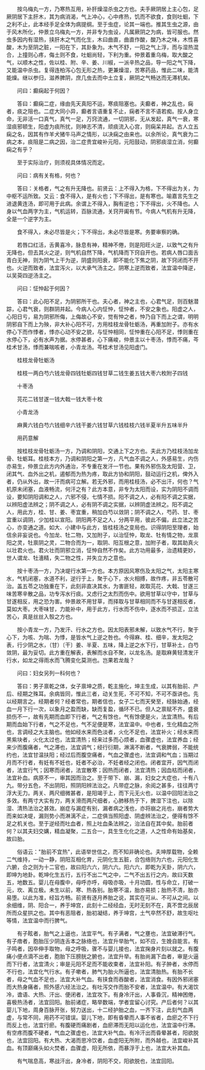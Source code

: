 <!-- { "loadSidebar": true } -->
　　按乌梅丸一方，乃寒热互用，补肝燥湿杀虫之方也。夫手厥阴居上主心包，足厥阴居下主肝木，其为病消渴，气上冲心，心中疼热，饥而不欲食，食则吐蛔，下之利不止，此本经手足全体为病提纲。至于虫症，论其一端也。推其生虫之源，由于风木所化，仲景立乌梅丸一方，并非专为虫设，凡属厥阴之为病，皆可服也。然虫多因内有湿热，挟肝木之气而化生，木曰曲直，曲直作酸，酸乃木之味，木性喜酸，木为至阴之脏，一阳在下，其卦象为。木气不舒，一阳之气上浮，而与湿热混合，上撞则心疼，侮土则不食，吐蛔尚轻，下利为重。仲景着重乌梅，取大酸之气，以顺木之性，佐以桂、附、辛、姜、川椒，一派辛热之品，导一阳之气下降，又能温中杀虫。复得连柏泻心包无形之热，更兼燥湿，苦寒药品，惟此二味，能清能燥。继以参归，滋养脾阴，庶几虫去而中土立复，厥阴之气畅达而无滞机矣。

　　问曰：癫痫起于何因？

　　答曰：癫痫二症，缘由先天真阳不运，寒痰阻塞也。夫癫者，神之乱也，痫者，痰之阻也。二症大同小异，癫者言语重复不止，痫者不言不语若痴。按人身立命，无非活一口真气，真气一足，万窍流通，一切阴邪，无从发起，真气一衰，寒湿痰邪顿生，阳虚为痰所扰，则神志不清，顽痰流入心宫，则痫呆并起。古人立五痫之名，因其有作羊犬猪牛马声之情形，以决痫之由来也。以余所论，真气衰为二病之本，痰阻是二病之因，治二症贵宜峻补元阳，元阳鼓动，阴邪痰湿立消，何癫痫之有乎？

　　至于实际治疗，则须视具体情况而定。

　　问曰：病有关有格，何也？

　　答曰：关格者，气之有升无降也。前贤云：上不得入为格，下不得出为关，为中枢不运所致。又云：食不得入，是有火也；下不得出，是有寒也。喻嘉言先生之进退黄连汤，即可用于此病。余谓上不得入，胸有逆也；下不得出，火不降也。人身以气血两字为主，气机运转，百脉流通，关窍开阖有节。今病人气机有升无降，全是一个逆字为主。

　　食不得入，未必尽皆是火；下不得出，未必尽皆是寒。务要审察的确。

　　若唇口红活，舌黄喜冷，脉息有神，精神不倦，则是阳旺火逆，以致气之有升无降也，但去其火之逆，则气机自然下降，气机降而下窍自开也。若病人唇口面舌青白无神，则为阴气上干为逆，阴盛则阳衰，即不能化下焦之阴，故下窍闭而不开也。火逆而致者，法宜泻火，以大承气汤主之。阴寒上逆而致者，法宜温中降逆，以吴萸四逆汤主之。

　　问曰：怔忡起于何因？

　　答曰：此心阳不足，为阴邪所干也。夫心者，神之主也，心君气足，则百魅潜踪，心君气衰，则群阴并起。今病人心内怔忡，怔忡者，不安之象也。阳虚之人，心阳日亏，易为阴邪所侮，上侮故心不安，觉有忡之者，忡乃自下而上之谓，明明阴邪自下而上为殃，非大补心阳不可，方用桂枝龙骨牡蛎汤，再重加附子。亦有水停心下而作悸者，悸亦心动不安之貌，与怔忡相同，怔忡重在心阳不足，悸则重在水停心下，必有水声为据。水停甚者，心下痛峻，仲景主以十枣汤，悸而不痛，芩桂术甘汤，悸而兼喘咳者，小青龙汤。芩桂术甘汤见阳虚门。

　　桂枝龙骨牡蛎汤

　　桂枝一两白芍六钱龙骨四钱牡蛎四钱甘草二钱生姜五钱大枣六枚附子四钱

　　十枣汤

　　芫花二钱甘遂一钱大戟一钱大枣十枚

　　小青龙汤

　　麻黄六钱白芍六钱细辛六钱干姜六钱甘草六钱桂枝六钱半夏半升五味半升

　　用药意解

　　按桂枝龙骨牡蛎汤一方，乃调和阴阳，交通上下之方也。夫此方乃桂枝汤加龙骨、牡蛎耳。桂枝本方，乃调和阴阳之第一方，凡气血不调之人，外感易生，内伤亦易生，仲景立此方内外通治，不专重在发汗一节也。果有外邪伤及太阳营、卫，闭其气、血外出之机，遏郁而为热为疼，取此方协和阴阳，鼓动运行之机，俾外入者，仍从外出，故一汗而病可立解。若无外邪，而用桂枝汤，必不出汗，何也？气机原未闭塞，血液畅流，何汗之有？此方本意，非专为太阳而设，实为阴阳不调而设，要知阴阳调和之人，六邪不侵，七情不损。阳不调之人，必有阳不调之实据，以辨阳虚法辨之；阴不调之人，必有阴不调之实据，以辨阴虚法辨之。阳不调之人，用此方，桂、甘、姜、枣宜重，稍加白芍以敛阴；阴不调之人，芍药、甘、枣宜重以调阴，少加桂以宣阳。阴阳两不足之人，分两平用，彼此不偏，此立法之苦心，亦变通之道。如大、小建中与此方，皆桂枝汤之变局也。识得阴阳至理者，始信余非妄说也。今加龙、牡二物，又加附子，以治怔忡，取龙、牡有情之物，龙禀阳之灵，牡禀阴之灵，二物合而为一，取阴、阳互根之意，加附子者，取其助真火以壮君火也。君火壮而阴邪立消，怔忡自然不作矣。此方功用最多，治遗精更妙，世人谓龙、牡濇精，失二物之性，并失立方之意也。

　　按十枣汤一方，乃决堤行水第一方也。本方原因风寒伤及太阳之气，太阳主寒水，气机闭塞，水道不利，逆行于上，聚于心下，水火相搏，故作疼，非五苓散可治。盖五苓之功独重在下，此刻非直决其水，为害匪轻，故取芫花、大戟、甘遂三味苦寒辛散之品，功专泻水行痰。又虑行之太烈而伤中。欲用甘草以守中，甘草与甘遂相反，用之恐为害。仲景故不用甘草，而择取与甘草相同而不与甘遂相反者，莫如大枣。大枣味甘，力能补中，用于此方，行水而不伤中，逐水而不损正，立法苦心，真是丝丝入彀之方也。

　　按小青龙一方，乃发汗、行水之方也。因太阳表邪未解，以致水气不行，聚于心下，为咳、为喘、为悸，是皆水气上逆之咎也。今得麻、桂、细辛，发太阳之表，行少阴之水，（甘）〔干〕姜、半夏、五味，降上逆之水下行，甘草补土，白芍敛阴，最为妥切。此方重在解表，表解而水自不聚，以龙名汤。是取麻黄轻清发汗行水，如龙之得雨水而飞腾变化莫测也。岂果若龙哉？

　　问曰：妇女另列一科何也？

　　答曰：男子禀乾之体，女子禀坤之质，乾主施化，坤主生成，以其有胎前、产后、经期之殊耳。余病皆同，惟此三者，动关生死，不可不知，不可不亟讲也。先以经期言之。经期者何？经者常也，期者信也，女子二七而天癸至，经脉始通，经血一月下行一次，以象月之盈而缺，缺而复盈，循环不已。但人之禀赋不齐，盛衰损伤不一，故有先期而血即下行者，气之有馀也，气有馀便是火，法宜清热。有后期而血始下行者，气之不足也，气不足便是寒，法宜温中。中也者，生化精血之所也，言调经之大主脑也。他如经水来而色淡者，火化不足也，法宜补火；经水来而黑紫块者，火化太过也，法宜清热；经来过多而心烦者，血骤虚也，法宜养血；经来少而腹痛者，气之滞也，法宜调气；经行衍期，淋漓不断者，气衰脾弱，不能统约也，法宜甘温扶阳；经过后而腹空痛者，气血之骤虚也，法宜调和气血；当期过月而不行者，有妊有不妊也，妊者不必治，不妊者经之闭也。闭者宜开，因气而闭者，法宜行气；因寒而闭者，法宜散寒；因热而闭者，法宜清热；因血枯而闭者，法宜补血。病原不一，审其因而治之。至于带下、崩、漏，妇女之大症也，十有八九。带分五色，不出阴阳，照阴阳辨法治之。凡带症之脉，余阅之甚多，往往两寸浮大无力。两关、两尺细微甚者，是阳竭于上，而下元无火也，以温中回阳法治之多效。有两寸大实有力，两关滑而两尺细者，心肺移热于下，脾湿下注也，以除湿、清热法治之甚效。崩症与漏症有别，漏者病之浅也，亦将崩之兆也，崩者势大而来如决堤，漏则势小而淋漓不止，二症俱当照阳虚、阴虚辨法治之，便得有馀不足之机关也。至于逆经而吐血者，照上吐血条法辨之，治法自在其中矣。胎前者何？以其夫妇交媾，精血凝聚，二五合一，具生生化化之道，人之性命有始基矣，故曰胎。

　　俗语云："胎前不宜热"，此语举世信之，而不知非确论也。夫坤厚载物，全赖二气维持，一动一静，阴阳互相化育，元阴化生五脏，合包络则为六也，元阳化生六腑，合之则为十二官也，故曰阳六六，阴六六。阳六六，即乾为天卦，阴六六，即坤为地卦。乾坤化生五行，五行不出二气之中，二气不出五行之内，故曰天数五，地数五。婴儿在母腹中，母呼亦呼，母吸亦吸，十月功圆，性与命立，打破一元，坎、离立极。未生以前，寒、热各别。胎寒不温，胎亦易损；胎热不清，胎亦易堕。以此为准，经旨方畅。前贤有逐月养胎之说，其实在可从、不可从之间。以余细维，阴、阳合一，养于坤宫，此刻十二经经血，无时无刻不在，真不啻北辰居所而众星拱之也。其中有恶阻者，胎初凝结，养于坤宫，土气卒然不舒，故生呕吐等情，法宜温中而行脾气。

　　有子眩者，胎气之上逼也，法宜平气。有子满者，气之壅也，法宜破滞行气。有子瘖者，胞胎压少阴连舌本之脉络也，法宜升举胎气，如不应，生娩自能言。有子鸣者，因卒伸手取物，母之呼吸，骤不与婴儿接也，法宜掬身片刻以就之。有腹痛小便点滴不出者，胞胎下压膀胱之腑也，法宜升举。有胎尚漏下血者，审是火逼而下行者，法宜清火；审是元阳不足而不能收束者，法宜补阳。有子肿者，水停而不行也，法宜化气行水。有子嗽者，肺气为胎火所逼也，法宜清胎热。有胎不长者，母之气血不足也，法宜大补气血。有挟食而吞酸者，法宜消食。有因外邪闭塞而大热身痛者，照外感六经法治之。有吐泻交作而胎不安者，法宜温中。有大渴饮冷，谵语、大热、汗出、便闭者，法宜攻下。有身冷汗出，人事昏沉，精神困倦，喜极热汤者，法宜回阳。胎前诸症，略举数端，学者宜留心讨究。产后者何？以其婴儿下地，周身百脉开张，努力送出，十二经护胎之血，一齐下注，此刻气血两虚，与常不同，用药不可错误。婴儿下地，即有昏晕而人事不省者，血瘀之不下行而反上也，法宜行瘀。有腹硬而痛剧者，血瘀滞而无阳以运化也，法宜温中行滞。有空疼而腹不硬者，气血之骤虚也，法宜大补气血。有冷汗出而昏晕甚者，阳欲脱也，法宜回阳。有大热、大渴而思冷饮者，血虚阳无所附，而外越也，法宜峻补其血。有顶巅痛头如火焚者，血骤虚，阳无所依，而暴浮于上也，法宜大补其血。

　　有气喘息高，寒战汗出，身冷者，阴阳不交，阳欲脱也，法宜回阳。

